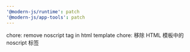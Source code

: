 ```yaml
---
'@modern-js/runtime': patch
'@modern-js/app-tools': patch
---
```


chore: remove noscript tag in html template
chore: 移除 HTML 模板中的 noscript 标签
